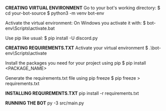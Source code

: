 **CREATING VIRTUAL ENVIRONMENT**
Go to your bot's working directory:
$ cd your-bot-source
$ python3 -m venv bot-env

Activate the virtual environment:
On Windows you activate it with:
$ bot-env\Scripts\activate.bat

Use pip like usual:
$ pip install -U discord.py

**CREATING REQUIREMENTS.TXT**
Activate your virtual environment
$ .\bot-env\Scripts\activate

Install the packages you need for your project using pip
$ pip install <PACKAGE_NAME>

Generate the requirements.txt file using pip freeze
$ pip freeze > requirements.txt

**INSTALLING REQUIREMENTS.TXT**
pip install -r requirements.txt

**RUNNING THE BOT**
py -3 src/main.py
